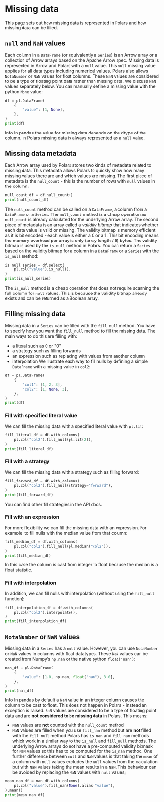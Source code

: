 # Missing data
This page sets out how missing data is represented in Polars and how missing data can be filled.
## `null` and `NaN` values
Each column in a `DataFrame` (or equivalently a `Series`) is an Arrow array or a collection of Arrow arrays based on the Apache Arrow spec. Missing data is represented in Arrow and Polars with a `null` value. This `null` missing value applies for all data types including numerical values.
Polars also allows `NotaNumber` or `NaN` values for float columns. These `NaN` values are considered to be a type of floating point data rather than missing data. We discuss `NaN` values separately below.
You can manually define a missing value with the python `None` value:
 
```python
df = pl.DataFrame(
    {
        "value": [1, None],
    },
)
print(df)
```
 


Info
In pandas the value for missing data depends on the dtype of the column. In Polars missing data is always represented as a `null` value.
## Missing data metadata
Each Arrow array used by Polars stores two kinds of metadata related to missing data. This metadata allows Polars to quickly show how many missing values there are and which values are missing.
The first piece of metadata is the `null_count` - this is the number of rows with `null` values in the column:
 
```python
null_count_df = df.null_count()
print(null_count_df)
```
 

The `null_count` method can be called on a `DataFrame`, a column from a `DataFrame` or a `Series`. The `null_count` method is a cheap operation as `null_count` is already calculated for the underlying Arrow array.
The second piece of metadata is an array called a *validity bitmap* that indicates whether each data value is valid or missing.
The validity bitmap is memory efficient as it is bit encoded - each value is either a 0 or a 1. This bit encoding means the memory overhead per array is only (array length / 8) bytes. The validity bitmap is used by the `is_null` method in Polars.
You can return a `Series` based on the validity bitmap for a column in a `DataFrame` or a `Series` with the `is_null` method:
 
```python
is_null_series = df.select(
    pl.col("value").is_null(),
)
print(is_null_series)
```
 

The `is_null` method is a cheap operation that does not require scanning the full column for `null` values. This is because the validity bitmap already exists and can be returned as a Boolean array.
## Filling missing data
Missing data in a `Series` can be filled with the `fill_null` method. You have to specify how you want the `fill_null` method to fill the missing data. The main ways to do this are filling with:
* a literal such as 0 or "0"
* a strategy such as filling forwards
* an expression such as replacing with values from another column
* interpolation
We illustrate each way to fill nulls by defining a simple `DataFrame` with a missing value in `col2`:
 
```python
df = pl.DataFrame(
    {
        "col1": [1, 2, 3],
        "col2": [1, None, 3],
    },
)
print(df)
```
 

### Fill with specified literal value
We can fill the missing data with a specified literal value with `pl.lit`:
 
```python
fill_literal_df = df.with_columns(
    pl.col("col2").fill_null(pl.lit(2)),
)
print(fill_literal_df)
```
 

### Fill with a strategy
We can fill the missing data with a strategy such as filling forward:
 
```python
fill_forward_df = df.with_columns(
    pl.col("col2").fill_null(strategy="forward"),
)
print(fill_forward_df)
```
 

You can find other fill strategies in the API docs.
### Fill with an expression
For more flexibility we can fill the missing data with an expression. For example,
to fill nulls with the median value from that column:
 
```python
fill_median_df = df.with_columns(
    pl.col("col2").fill_null(pl.median("col2")),
)
print(fill_median_df)
```
 

In this case the column is cast from integer to float because the median is a float statistic.
### Fill with interpolation
In addition, we can fill nulls with interpolation (without using the `fill_null` function):
 
```python
fill_interpolation_df = df.with_columns(
    pl.col("col2").interpolate(),
)
print(fill_interpolation_df)
```
 

## `NotaNumber` or `NaN` values
Missing data in a `Series` has a `null` value. However, you can use `NotaNumber` or `NaN` values in columns with float datatypes. These `NaN` values can be created from Numpy's `np.nan` or the native python `float('nan')`:
 
```python
nan_df = pl.DataFrame(
    {
        "value": [1.0, np.nan, float("nan"), 3.0],
    },
)
print(nan_df)
```
 


Info
In pandas by default a `NaN` value in an integer column causes the column to be cast to float. This does not happen in Polars - instead an exception is raised.
`NaN` values are considered to be a type of floating point data and are **not considered to be missing data** in Polars. This means:
* `NaN` values are **not** counted with the `null_count` method
* `NaN` values are filled when you use `fill_nan` method but are **not** filled with the `fill_null` method
Polars has `is_nan` and `fill_nan` methods which work in a similar way to the `is_null` and `fill_null` methods. The underlying Arrow arrays do not have a pre-computed validity bitmask for `NaN` values so this has to be computed for the `is_nan` method.
One further difference between `null` and `NaN` values is that taking the `mean` of a column with `null` values excludes the `null` values from the calculation but with `NaN` values taking the mean results in a `NaN`. This behaviour can be avoided by replacing the `NaN` values with `null` values;
 
```python
mean_nan_df = nan_df.with_columns(
    pl.col("value").fill_nan(None).alias("value"),
).mean()
print(mean_nan_df)
```
 

